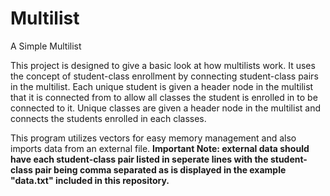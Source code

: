 # Multilist
A Simple Multilist

This project is designed to give a basic look at how multilists work.
It uses the concept of student-class enrollment by connecting student-class pairs in the multilist.
Each unique student is given a header node in the multilist that it is connected from to allow all classes the student is enrolled in to be connected to it. 
Unique classes are given a header node in the multilist and connects the students enrolled in each classes. 

This program utilizes vectors for easy memory management and also imports data from an external file.
**Important Note: external data should have each student-class pair listed in seperate lines with the student-class pair being comma separated as is displayed in the example "data.txt" included in this repository.**
